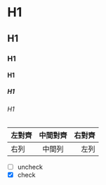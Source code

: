 # H1
## H1
### H1
#### H1
##### H1
###### H1
|**左對齊**|**中間對齊**|**右對齊**|
|:--------|:----------:|--------:|
|右列|中間列|左列|

- [ ] uncheck
- [x] check